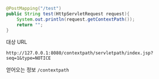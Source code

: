 ```java
@PostMapping("/test")
public String test(HttpServletRequest request){
	System.out.println(request.getContextPath());
	return "";
}
```

대상 URL

`http://127.0.0.1:8080/contextpath/servletpath/index.jsp?seq=1&type=NOTICE`

얻어오는 정보
`/contextpath`

